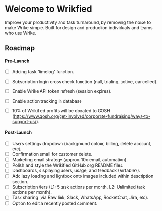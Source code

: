# Welcome to Wrikfied

Improve your productivity and task turnaround, by removing the noise to make Wrike simple. Built for design and production individuals and teams who use Wrike.

## Roadmap

#### Pre-Launch

- [ ] Adding task 'timelog' function.
- [ ] Subscription login cross check function (null, trialing, active, cancelled).
- [ ] Enable Wrike API token refresh (session expires).
- [ ] Enable action tracking in database

- [ ] 10% of Wrikified profits will be donated to GOSH (https://www.gosh.org/get-involved/corporate-fundraising/ways-to-support-us/).

#### Post-Launch

- [ ] Users settings dropdown (background colour, billing, delete account, etc).
- [ ] Confirmation email for customer delete.
- [ ] Marketing email strategy (approx. 10x email, automation).
- [ ] Polish and style the Wrikified GitHub org README files.
- [ ] Dashboards, displaying users, usage, and feedback (Airtable?).
- [ ] Add lazy loading and lightbox onto images included within description section.
- [ ] Subscription tiers (L1: 5 task actions per month, L2: Unlimited task actions per month).
- [ ] Task sharing (via Raw link, Slack, WhatsApp, RocketChat, Jira, etc).
- [ ] Option to edit a recently posted comment.
